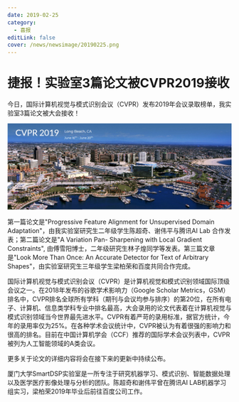 ```yaml
---
date: 2019-02-25
category:
  - 喜报
editLink: false
cover: /news/newsimage/20190225.png
---
```



# 捷报！实验室3篇论文被CVPR2019接收

今日，国际计算机视觉与模式识别会议（CVPR）发布2019年会议录取榜单，我实验室3篇论文被大会接收！


<!-- more -->


![](/news/newsimage/20190225.png)



第一篇论文是"Progressive Feature Alignment for Unsupervised Domain
Adaptation"，由我实验室研究生二年级学生陈超奇、谢伟平与腾讯AI Lab 合作发表；第二篇论文是"A Variation Pan-
Sharpening with Local Gradient Constraints", 由傅雪阳博士，二年级研究生林子煌同学等发表。第三篇文章是"Look
More Than Once: An Accurate Detector for Text of Arbitrary
Shapes"，由实验室研究生三年级学生梁柏荣和百度共同合作完成。



国际计算机视觉与模式识别会议（CVPR）是计算机视觉和模式识别领域国际顶级会议之一。在2018年发布的谷歌学术影响力（Google Scholar
Metrics，GSM）排名中，CVPR排名全球所有学科（期刊与会议均参与排序）的第20位，在所有电子、计算机、信息类学科专业中排名最高，大会录用的论文代表着在计算机视觉与模式识别领域当今世界最先进水平。CVPR有着严苛的录用标准，据官方统计，今年的录用率仅为25%。在各种学术会议统计中，CVPR被认为有着很强的影响力和很高的排名。目前在中国计算机学会（CCF）推荐的国际学术会议列表中，CVPR被列为人工智能领域的A类会议。



更多关于论文的详细内容将会在接下来的更新中持续公布。



厦门大学SmartDSP实验室是一所专注于研究机器学习、模式识别、智能数据处理以及医学医疗影像处理与分析的团队。陈超奇和谢伟平曾在腾讯AI
LAB机器学习组实习，梁柏荣2019年毕业后前往百度公司工作。

